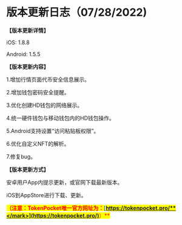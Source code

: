 # 版本更新日志（07/28/2022)

**【版本更新详情】**

iOS: 1.8.8

Android: 1.5.5

&#x20;

**【版本更新内容】**

1.增加行情页面代币安全信息展示。

2.增加钱包密码安全提醒。

3.优化创建HD钱包的网络展示。

4.统一硬件钱包与移动钱包内的HD钱包操作。

5.Android支持设置“访问粘贴板权限”。

6.优化自定义NFT的解析。

7.修复bug。



**【版本更新方式】**&#x20;

安卓用户App内提示更新，或官网下载最新版本。

iOS到AppStore进行下载、更新。

<mark style="color:red;">**（注意：TokenPocket唯一官方网址为：**</mark>[<mark style="color:red;">**https://tokenpocket.pro/**</mark>](https://tokenpocket.pro/)<mark style="color:red;">**）**</mark>
